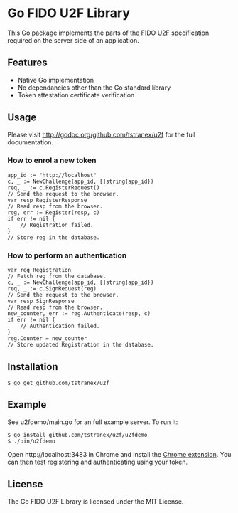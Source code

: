 # Go FIDO U2F Library

This Go package implements the parts of the FIDO U2F specification required on
the server side of an application.

## Features

- Native Go implementation
- No dependancies other than the Go standard library
- Token attestation certificate verification

## Usage

Please visit http://godoc.org/github.com/tstranex/u2f for the full
documentation.

### How to enrol a new token

```
app_id := "http://localhost"
c, _ := NewChallenge(app_id, []string{app_id})
req, _ := c.RegisterRequest()
// Send the request to the browser.
var resp RegisterResponse
// Read resp from the browser.
reg, err := Register(resp, c)
if err != nil {
    // Registration failed.
}
// Store reg in the database.
```

### How to perform an authentication

```
var reg Registration
// Fetch reg from the database.
c, _ := NewChallenge(app_id, []string{app_id})
req, _ := c.SignRequest(reg)
// Send the request to the browser.
var resp SignResponse
// Read resp from the browser.
new_counter, err := reg.Authenticate(resp, c)
if err != nil {
    // Authentication failed.
}
reg.Counter = new_counter
// Store updated Registration in the database.
```

## Installation

```
$ go get github.com/tstranex/u2f
```

## Example

See u2fdemo/main.go for an full example server. To run it:

```
$ go install github.com/tstranex/u2f/u2fdemo
$ ./bin/u2fdemo
```

Open http://localhost:3483 in Chrome and install the
[Chrome extension](https://chrome.google.com/webstore/detail/fido-u2f-universal-2nd-fa/pfboblefjcgdjicmnffhdgionmgcdmne).
You can then test registering and authenticating using your token.

## License

The Go FIDO U2F Library is licensed under the MIT License.
